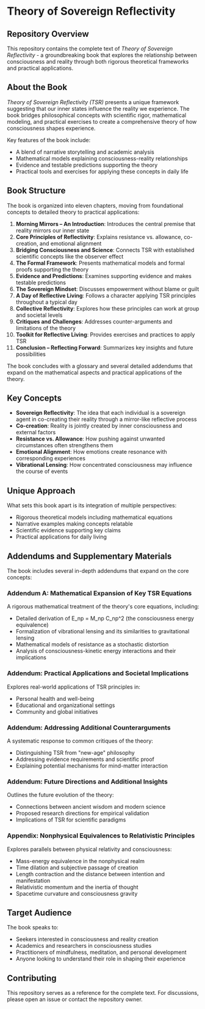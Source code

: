 # Theory of Sovereign Reflectivity

## Repository Overview

This repository contains the complete text of *Theory of Sovereign Reflectivity* - a groundbreaking book that explores the relationship between consciousness and reality through both rigorous theoretical frameworks and practical applications.

## About the Book

*Theory of Sovereign Reflectivity (TSR)* presents a unique framework suggesting that our inner states influence the reality we experience. The book bridges philosophical concepts with scientific rigor, mathematical modeling, and practical exercises to create a comprehensive theory of how consciousness shapes experience.

Key features of the book include:

- A blend of narrative storytelling and academic analysis
- Mathematical models explaining consciousness-reality relationships
- Evidence and testable predictions supporting the theory
- Practical tools and exercises for applying these concepts in daily life

## Book Structure

The book is organized into eleven chapters, moving from foundational concepts to detailed theory to practical applications:

1. **Morning Mirrors – An Introduction**: Introduces the central premise that reality mirrors our inner state
2. **Core Principles of Reflectivity**: Explains resistance vs. allowance, co-creation, and emotional alignment
3. **Bridging Consciousness and Science**: Connects TSR with established scientific concepts like the observer effect
4. **The Formal Framework**: Presents mathematical models and formal proofs supporting the theory
5. **Evidence and Predictions**: Examines supporting evidence and makes testable predictions
6. **The Sovereign Mindset**: Discusses empowerment without blame or guilt
7. **A Day of Reflective Living**: Follows a character applying TSR principles throughout a typical day
8. **Collective Reflectivity**: Explores how these principles can work at group and societal levels
9. **Critiques and Challenges**: Addresses counter-arguments and limitations of the theory
10. **Toolkit for Reflective Living**: Provides exercises and practices to apply TSR
11. **Conclusion – Reflecting Forward**: Summarizes key insights and future possibilities

The book concludes with a glossary and several detailed addendums that expand on the mathematical aspects and practical applications of the theory.

## Key Concepts

- **Sovereign Reflectivity**: The idea that each individual is a sovereign agent in co-creating their reality through a mirror-like reflective process
- **Co-creation**: Reality is jointly created by inner consciousness and external factors
- **Resistance vs. Allowance**: How pushing against unwanted circumstances often strengthens them
- **Emotional Alignment**: How emotions create resonance with corresponding experiences
- **Vibrational Lensing**: How concentrated consciousness may influence the course of events

## Unique Approach

What sets this book apart is its integration of multiple perspectives:
- Rigorous theoretical models including mathematical equations
- Narrative examples making concepts relatable
- Scientific evidence supporting key claims
- Practical applications for daily living

## Addendums and Supplementary Materials

The book includes several in-depth addendums that expand on the core concepts:

### Addendum A: Mathematical Expansion of Key TSR Equations
A rigorous mathematical treatment of the theory's core equations, including:
- Detailed derivation of E_np = M_np C_np^2 (the consciousness energy equivalence)
- Formalization of vibrational lensing and its similarities to gravitational lensing
- Mathematical models of resistance as a stochastic distortion
- Analysis of consciousness-kinetic energy interactions and their implications

### Addendum: Practical Applications and Societal Implications
Explores real-world applications of TSR principles in:
- Personal health and well-being
- Educational and organizational settings
- Community and global initiatives

### Addendum: Addressing Additional Counterarguments
A systematic response to common critiques of the theory:
- Distinguishing TSR from "new-age" philosophy
- Addressing evidence requirements and scientific proof
- Explaining potential mechanisms for mind-matter interaction

### Addendum: Future Directions and Additional Insights
Outlines the future evolution of the theory:
- Connections between ancient wisdom and modern science
- Proposed research directions for empirical validation
- Implications of TSR for scientific paradigms

### Appendix: Nonphysical Equivalences to Relativistic Principles
Explores parallels between physical relativity and consciousness:
- Mass-energy equivalence in the nonphysical realm
- Time dilation and subjective passage of creation
- Length contraction and the distance between intention and manifestation
- Relativistic momentum and the inertia of thought
- Spacetime curvature and consciousness gravity

## Target Audience

The book speaks to:
- Seekers interested in consciousness and reality creation
- Academics and researchers in consciousness studies
- Practitioners of mindfulness, meditation, and personal development
- Anyone looking to understand their role in shaping their experience

## Contributing

This repository serves as a reference for the complete text. For discussions, please open an issue or contact the repository owner.
